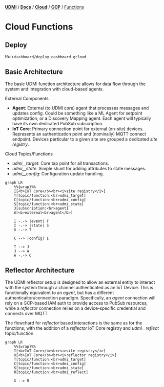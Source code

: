 [**UDMI**](../../../) / [**Docs**](../../) / [**Cloud**](../) / [**GCP**](./) / [Functions](#)

# Cloud Functions

## Deploy

Run `dashboard/deploy_dashboard_gcloud`

## Basic Architecture

The basic UDMI function architecture allows for data flow through the system and integration
with cloud-based agents.

External Components
* **Agent**: External (to UDMI core) agent that processes messages and updates config. Could be
  something like a ML Agent for setpoint optimization, or a Discovery Mapping agent. Each agent will
  typically have its own dedicated PubSub subscription.
* **IoT Core**: Primary connection point for external (on-site) devices. Represents an authentication
  point and (nominally) MQTT connect endpoint. Devices particular to a given site are grouped
  a dedicated _site registry_.

Cloud Topics/Functions
* _udmi__target_: Core tap point for all transactions.
* _udmi__state_: Simple shunt for adding attributes to state messages.
* _udmi__config_: Configuration update handling.

```mermaid
graph LR
    %%{wrap}%%
    I[<b>IoT Core</b><br><i>site registry</i>]
    T[topic/function:<br>udmi_target]
    C[topic/function:<br>udmi_config]
    S[topic/function:<br>udmi_state]
    J[subscription:<br>agent]
    A[<b>external<br>agent</b>]

    I -.-> |event| T
    I -.-> |state| S
    S -.-> T

    C --> |config| I

    T --> J
    J --> A
    A -.-> C
```

## Reflector Architecture

The UDMI reflector setup is designed to allow an external entity to interact with the system
through a channel authenticated as an IoT Device. This is functionally equivalent to an _agent_,
but has a different authenticaiton/connection paradigm. Specifically, an _agent_ connection
will rely on a GCP-based IAM auth to provide access to PubSub resources, while a _reflector_
connection relies on a device-specific credential and connects over MQTT.

The flowchard for _reflector_ based interactions is the same as for the functions, with the
addition of a _reflector_ IoT Core registry and _udmi__reflect_ topic/function.

```mermaid
graph LR
    %%{wrap}%%
    I[<b>IoT Core</b><br><i>site registry</i>]
    X[<b>IoT Core</b><br><i>reflector registry</i>]
    T[topic/function:<br>udmi_target]
    C[topic/function:<br>udmi_config]
    S[topic/function:<br>udmi_state]
    R[topic/function:<br>udmi_reflect]

    X --> R

```
